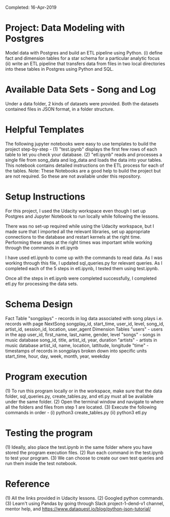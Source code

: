Completed: 16-Apr-2019

# Project: Data Modeling with Postgres
Model data with Postgres and build an ETL pipeline using Python.
(i) define fact and dimension tables for a star schema for a particular analytic focus
(ii) write an ETL pipeline that transfers data from files in two local directories into these tables in Postgres using Python and SQL.

# Available Data Sets - Song and Log
Under a data folder, 2 kinds of datasets were provided. Both the datasets contained files in JSON format, in a folder structure.

# Helpful Templates
The following jupyter notebooks were easy to use templates to build the project step-by-step - 
(1) "test.ipynb" displays the first few rows of each table to let you check your database.
(2) "etl.ipynb" reads and processes a single file from song_data and log_data and loads the data into your tables. This notebook contains detailed instructions on the ETL process for each of the tables.
Note: These Notebooks are a good help to build the project but are not required. So these are not available under this repository.

# Setup Instructions
For this project, I used the Udacity workspace even though I set up Postgres and Jupyter Notebook to run locally while following the lessons.

There was no set-up required while using the Udacity workspace, but I made sure that I imported all the relevant libraries, set up appropriate connections to the database and restart kernels at the right time. Performing these steps at the right times was important while working through the commands in etl.ipynb

I have used etl.ipynb to come up with the commands to read data. As I was working through this file, I updated sql_queries.py for relevant queries. As I completed each of the 5 steps in etl.ipynb, I tested them using test.ipynb. 

Once all the steps in etl.ipynb were completed successfully, I completed etl.py for processing the data sets.

# Schema Design
Fact Table
    "songplays" - records in log data associated with song plays i.e. records with page NextSong
        songplay_id, start_time, user_id, level, song_id, artist_id, session_id, location, user_agent
Dimension Tables
    "users" - users in the app
        user_id, first_name, last_name, gender, level
    "songs" - songs in music database
        song_id, title, artist_id, year, duration
    "artists" - artists in music database
        artist_id, name, location, lattitude, longitude
    "time" - timestamps of records in songplays broken down into specific units
        start_time, hour, day, week, month, year, weekday

# Program execution
(1) To run this program locally or in the workspace, make sure that the data folder, sql_queries.py, create_tables.py, and etl.py must all be available under the same folder.
(2) Open the terminal window and navigate to where all the folders and files from step 1 are located.
(3) Execute the following commands in order - 
    (i) python3 create_tables.py
    (ii) python3 etl.py
    
# Testing the program
(1) Ideally, also place the test.ipynb in the same folder where you have stored the program execution files.
(2) Run each command in the test.ipynb to test your program.
(3) We can choose to create our own test queries and run them inside the test notebook.

# Reference
(1) All the links provided in Udacity lessons.
(2) Googled python commands.
(3) Learn't using Pandas by going through Slack project-1-dend-v1 channel, mentor help, and https://www.dataquest.io/blog/python-json-tutorial/
